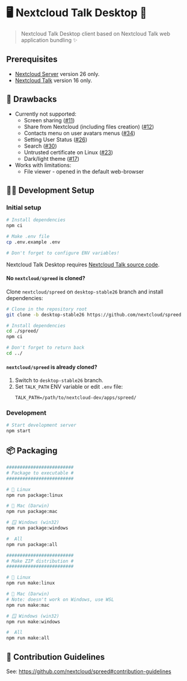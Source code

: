 # 🖥️ Nextcloud Talk Desktop 💬

> Nextcloud Talk Desktop client based on Nextcloud Talk web application bundling ✨

## Prerequisites

- [Nextcloud Server](https://github.com/nextcloud/server) version 26 only.
- [Nextcloud Talk](https://github.com/nextcloud/spreed) version 16 only.

## 👾 Drawbacks

- Currently not supported:
  - Screen sharing ([#11](https://github.com/nextcloud/talk-desktop/issues/11))
  - Share from Nextcloud (including files creation) ([#12](https://github.com/nextcloud/talk-desktop/issues/12))
  - Contacts menu on user avatars menus ([#34](https://github.com/nextcloud/talk-desktop/issues/34))
  - Setting User Status ([#26](https://github.com/nextcloud/talk-desktop/issues/26))
  - Search ([#30](https://github.com/nextcloud/talk-desktop/issues/30))
  - Untrusted certificate on Linux ([#23](https://github.com/nextcloud/talk-desktop/issues/23))
  - Dark/light theme ([#17](https://github.com/nextcloud/talk-desktop/issues/17))
- Works with limitations:
  - File viewer - opened in the default web-browser

## 🧑‍💻 Development Setup

### Initial setup

```bash
# Install dependencies
npm ci

# Make .env file
cp .env.example .env

# Don't forget to configure ENV variables! 
```

Nextcloud Talk Desktop requires [Nextcloud Talk source code](https://github.com/nextcloud/spreed).

#### No `nextcloud/spreed` is cloned?

Clone `nextcloud/spreed` on `desktop-stable26` branch and install dependencies:

```bash
# Clone in the repository root
git clone -b desktop-stable26 https://github.com/nextcloud/spreed

# Install dependencies
cd ./spreed/
npm ci

# Don't forget to return back
cd ../
```

#### `nextcloud/spreed` is already cloned?

1. Switch to `desktop-stable26` branch.
2. Set `TALK_PATH` ENV variable or edit `.env` file:
   ```dotenv
   TALK_PATH=/path/to/nextcloud-dev/apps/spreed/
   ```

### Development

```bash
# Start development server
npm start
```

## 📦 Packaging

```bash
#########################
# Package to executable #
#########################

# 🐧 Linux
npm run package:linux

# 🍏 Mac (Darwin)
npm run package:mac

# 🪟 Windows (win32)
npm run package:windows

#  All
npm run package:all

#########################
# Make ZIP distribution #
#########################

# 🐧 Linux
npm run make:linux

# 🍏 Mac (Darwin)
# Note: doesn't work on Windows, use WSL
npm run make:mac

# 🪟 Windows (win32)
npm run make:windows

#  All
npm run make:all
```

## 👥 Contribution Guidelines

See: https://github.com/nextcloud/spreed#contribution-guidelines
